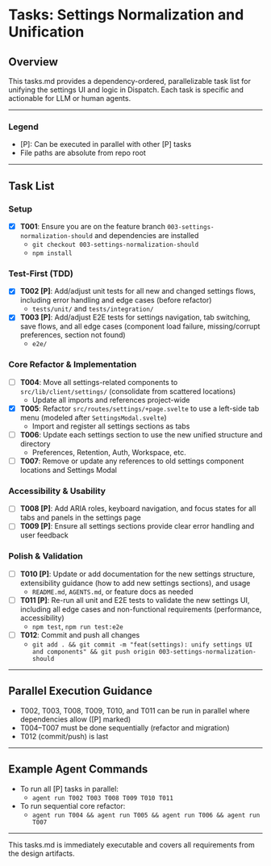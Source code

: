 # Tasks: Settings Normalization and Unification

## Overview

This tasks.md provides a dependency-ordered, parallelizable task list for unifying the settings UI and logic in Dispatch. Each task is specific and actionable for LLM or human agents.

---

### Legend

- [P]: Can be executed in parallel with other [P] tasks
- File paths are absolute from repo root

---

## Task List

### Setup

- [x] **T001**: Ensure you are on the feature branch `003-settings-normalization-should` and dependencies are installed
  - `git checkout 003-settings-normalization-should`
  - `npm install`

### Test-First (TDD)

- [x] **T002 [P]**: Add/adjust unit tests for all new and changed settings flows, including error handling and edge cases (before refactor)
  - `tests/unit/` and `tests/integration/`
- [x] **T003 [P]**: Add/adjust E2E tests for settings navigation, tab switching, save flows, and all edge cases (component load failure, missing/corrupt preferences, section not found)
  - `e2e/`

### Core Refactor & Implementation

- [ ] **T004**: Move all settings-related components to `src/lib/client/settings/` (consolidate from scattered locations)
  - Update all imports and references project-wide
- [x] **T005**: Refactor `src/routes/settings/+page.svelte` to use a left-side tab menu (modeled after `SettingsModal.svelte`)
  - Import and register all settings sections as tabs
- [ ] **T006**: Update each settings section to use the new unified structure and directory
  - Preferences, Retention, Auth, Workspace, etc.
- [ ] **T007**: Remove or update any references to old settings component locations and Settings Modal

### Accessibility & Usability

- [ ] **T008 [P]**: Add ARIA roles, keyboard navigation, and focus states for all tabs and panels in the settings page
- [ ] **T009 [P]**: Ensure all settings sections provide clear error handling and user feedback

### Polish & Validation

- [ ] **T010 [P]**: Update or add documentation for the new settings structure, extensibility guidance (how to add new settings sections), and usage
  - `README.md`, `AGENTS.md`, or feature docs as needed
- [ ] **T011 [P]**: Re-run all unit and E2E tests to validate the new settings UI, including all edge cases and non-functional requirements (performance, accessibility)
  - `npm test`, `npm run test:e2e`
- [ ] **T012**: Commit and push all changes
  - `git add . && git commit -m "feat(settings): unify settings UI and components" && git push origin 003-settings-normalization-should`

---

## Parallel Execution Guidance

- T002, T003, T008, T009, T010, and T011 can be run in parallel where dependencies allow ([P] marked)
- T004–T007 must be done sequentially (refactor and migration)
- T012 (commit/push) is last

---

## Example Agent Commands

- To run all [P] tasks in parallel:
  - `agent run T002 T003 T008 T009 T010 T011`
- To run sequential core refactor:
  - `agent run T004 && agent run T005 && agent run T006 && agent run T007`

---

This tasks.md is immediately executable and covers all requirements from the design artifacts.
